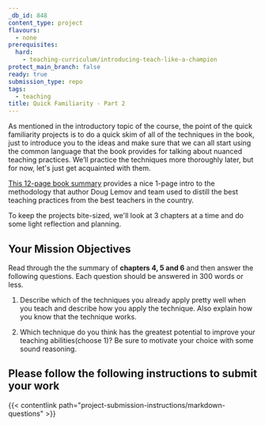 ```yaml
---
_db_id: 848
content_type: project
flavours:
  - none
prerequisites:
  hard:
    - teaching-curriculum/introducing-teach-like-a-champion
protect_main_branch: false
ready: true
submission_type: repo
tags:
  - teaching
title: Quick Familiarity - Part 2
---
```


As mentioned in the introductory topic of the course, the point of the quick familiarity projects is to do a quick skim of all of the techniques in the book, just to introduce you to the ideas and make sure that we can all start using the common language that the book provides for talking about nuanced teaching practices. We’ll practice the techniques more thoroughly later, but for now, let's just get acquainted with them.

[This 12-page book summary](https://drive.google.com/file/d/1ace5039zhdNbrd4CBgXz3GikFpPwMLru/view?usp=share_link) provides a nice 1-page intro to the methodology that author Doug Lemov and team used to distill the best teaching practices from the best teachers in the country.

To keep the projects bite-sized, we'll look at 3 chapters at a time and do some light reflection and planning.

## Your Mission Objectives

Read through the the summary of **chapters 4, 5 and 6** and then answer the following questions. Each question should be answered in 300 words or less.

1. Describe which of the techniques you already apply pretty well when you teach and describe how you apply the technique. Also explain how you know that the technique works.

2. Which technique do you think has the greatest potential to improve your teaching abilities(choose 1)? Be sure to motivate your choice with some sound reasoning.

## Please follow the following instructions to submit your work

{{< contentlink path="project-submission-instructions/markdown-questions" >}}
